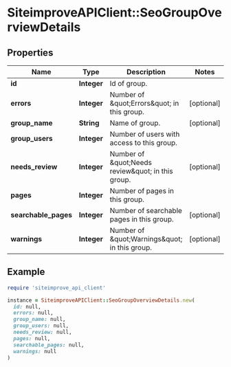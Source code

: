 # SiteimproveAPIClient::SeoGroupOverviewDetails

## Properties

| Name | Type | Description | Notes |
| ---- | ---- | ----------- | ----- |
| **id** | **Integer** | Id of group. |  |
| **errors** | **Integer** | Number of \&quot;Errors\&quot; in this group. | [optional] |
| **group_name** | **String** | Name of group. | [optional] |
| **group_users** | **Integer** | Number of users with access to this group. |  |
| **needs_review** | **Integer** | Number of \&quot;Needs review\&quot; in this group. | [optional] |
| **pages** | **Integer** | Number of pages in this group. |  |
| **searchable_pages** | **Integer** | Number of searchable pages in this group. | [optional] |
| **warnings** | **Integer** | Number of \&quot;Warnings\&quot; in this group. | [optional] |

## Example

```ruby
require 'siteimprove_api_client'

instance = SiteimproveAPIClient::SeoGroupOverviewDetails.new(
  id: null,
  errors: null,
  group_name: null,
  group_users: null,
  needs_review: null,
  pages: null,
  searchable_pages: null,
  warnings: null
)
```

